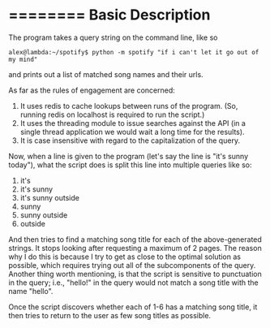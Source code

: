 ========
Basic Description
========

The program takes a query string on the command line, like so
  
    alex@lambda:~/spotify$ python -m spotify "if i can't let it go out of my mind"
  
and prints out a list of matched song names and their urls.


As far as the rules of engagement are concerned:

1. It uses redis to cache lookups between runs of the program. (So, running redis on localhost is required to run the script.)
2. It uses the threading module to issue searches against the API (in a single thread application we would wait a long time for the results).
3. It is case insensitive with regard to the capitalization of the query.

Now, when a line is given to the program (let's say the line is "it's sunny today"), what the script does is split this line into multiple queries
like so:

1. it's
2. it's sunny
3. it's sunny outside
4. sunny
5. sunny outside
6. outside

And then tries to find a matching song title for each of the above-generated strings. It stops looking after requesting a maximum of 2 pages.
The reason why I do this is because I try to get as close to the optimal solution as possible, which requires trying out all of the subcomponents of the query.
Another thing worth mentioning, is that the script is sensitive to punctuation in the query; i.e., "hello!" in the query would not match a song title with the name "hello".

Once the script discovers whether each of 1-6 has a matching song title, it then tries to return to the user as few song titles as possible.




